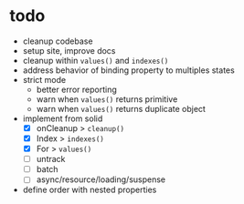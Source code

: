 # todo

- cleanup codebase
- setup site, improve docs
- cleanup within `values()` and `indexes()`
- address behavior of binding property to multiples states
- strict mode
  - better error reporting
  - warn when `values()` returns primitive
  - warn when `values()` returns duplicate object
- implement from solid
  - [x] onCleanup > `cleanup()`
  - [x] Index > `indexes()`
  - [x] For > `values()`
  - [ ] untrack
  - [ ] batch
  - [ ] async/resource/loading/suspense
- define order with nested properties
